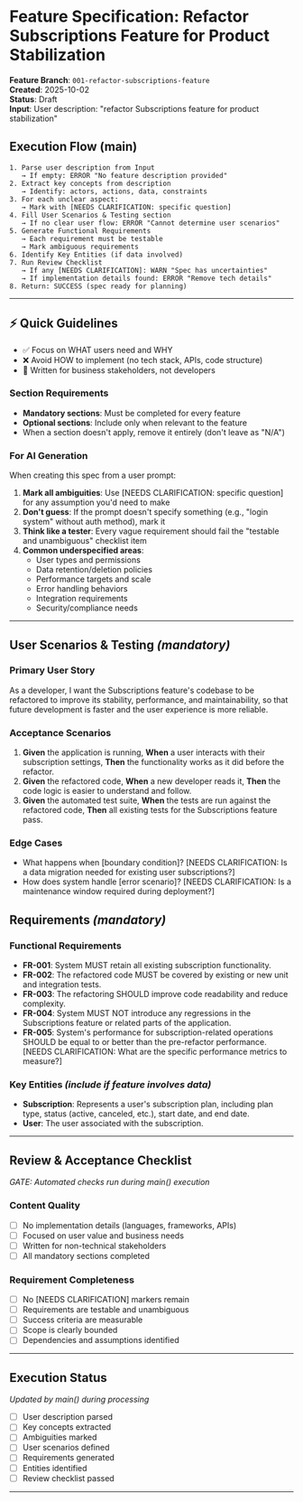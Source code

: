 # Feature Specification: Refactor Subscriptions Feature for Product Stabilization

**Feature Branch**: `001-refactor-subscriptions-feature`  
**Created**: 2025-10-02  
**Status**: Draft  
**Input**: User description: "refactor Subscriptions feature for product stabilization"

## Execution Flow (main)
```
1. Parse user description from Input
   → If empty: ERROR "No feature description provided"
2. Extract key concepts from description
   → Identify: actors, actions, data, constraints
3. For each unclear aspect:
   → Mark with [NEEDS CLARIFICATION: specific question]
4. Fill User Scenarios & Testing section
   → If no clear user flow: ERROR "Cannot determine user scenarios"
5. Generate Functional Requirements
   → Each requirement must be testable
   → Mark ambiguous requirements
6. Identify Key Entities (if data involved)
7. Run Review Checklist
   → If any [NEEDS CLARIFICATION]: WARN "Spec has uncertainties"
   → If implementation details found: ERROR "Remove tech details"
8. Return: SUCCESS (spec ready for planning)
```

---

## ⚡ Quick Guidelines
- ✅ Focus on WHAT users need and WHY
- ❌ Avoid HOW to implement (no tech stack, APIs, code structure)
- 👥 Written for business stakeholders, not developers

### Section Requirements
- **Mandatory sections**: Must be completed for every feature
- **Optional sections**: Include only when relevant to the feature
- When a section doesn't apply, remove it entirely (don't leave as "N/A")

### For AI Generation
When creating this spec from a user prompt:
1. **Mark all ambiguities**: Use [NEEDS CLARIFICATION: specific question] for any assumption you'd need to make
2. **Don't guess**: If the prompt doesn't specify something (e.g., "login system" without auth method), mark it
3. **Think like a tester**: Every vague requirement should fail the "testable and unambiguous" checklist item
4. **Common underspecified areas**:
   - User types and permissions
   - Data retention/deletion policies  
   - Performance targets and scale
   - Error handling behaviors
   - Integration requirements
   - Security/compliance needs

---

## User Scenarios & Testing *(mandatory)*

### Primary User Story
As a developer, I want the Subscriptions feature's codebase to be refactored to improve its stability, performance, and maintainability, so that future development is faster and the user experience is more reliable.

### Acceptance Scenarios
1. **Given** the application is running, **When** a user interacts with their subscription settings, **Then** the functionality works as it did before the refactor.
2. **Given** the refactored code, **When** a new developer reads it, **Then** the code logic is easier to understand and follow.
3. **Given** the automated test suite, **When** the tests are run against the refactored code, **Then** all existing tests for the Subscriptions feature pass.

### Edge Cases
- What happens when [boundary condition]? [NEEDS CLARIFICATION: Is a data migration needed for existing user subscriptions?]
- How does system handle [error scenario]? [NEEDS CLARIFICATION: Is a maintenance window required during deployment?]

## Requirements *(mandatory)*

### Functional Requirements
- **FR-001**: System MUST retain all existing subscription functionality.
- **FR-002**: The refactored code MUST be covered by existing or new unit and integration tests.
- **FR-003**: The refactoring SHOULD improve code readability and reduce complexity.
- **FR-004**: System MUST NOT introduce any regressions in the Subscriptions feature or related parts of the application.
- **FR-005**: System's performance for subscription-related operations SHOULD be equal to or better than the pre-refactor performance. [NEEDS CLARIFICATION: What are the specific performance metrics to measure?]

### Key Entities *(include if feature involves data)*
- **Subscription**: Represents a user's subscription plan, including plan type, status (active, canceled, etc.), start date, and end date.
- **User**: The user associated with the subscription.

---

## Review & Acceptance Checklist
*GATE: Automated checks run during main() execution*

### Content Quality
- [ ] No implementation details (languages, frameworks, APIs)
- [ ] Focused on user value and business needs
- [ ] Written for non-technical stakeholders
- [ ] All mandatory sections completed

### Requirement Completeness
- [ ] No [NEEDS CLARIFICATION] markers remain
- [ ] Requirements are testable and unambiguous  
- [ ] Success criteria are measurable
- [ ] Scope is clearly bounded
- [ ] Dependencies and assumptions identified

---

## Execution Status
*Updated by main() during processing*

- [ ] User description parsed
- [ ] Key concepts extracted
- [ ] Ambiguities marked
- [ ] User scenarios defined
- [ ] Requirements generated
- [ ] Entities identified
- [ ] Review checklist passed

---